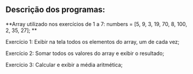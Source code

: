 ## Descrição dos programas:

**Array utilizado nos exercícios de 1 a 7: numbers = [5, 9, 3, 19, 70, 8, 100, 2, 35, 27]; **

Exercício 1: Exibir na tela todos os elementos do array, um de cada vez;

Exercício 2: Somar todos os valores do array e exibir o resultado;

Exercício 3: Calcular e exibir a média aritmética;


